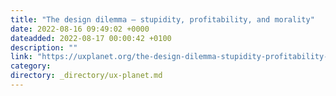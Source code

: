 ```yaml
---
title: "The design dilemma — stupidity, profitability, and morality"
date: 2022-08-16 09:49:02 +0000
dateadded: 2022-08-17 00:00:42 +0100
description: ""
link: "https://uxplanet.org/the-design-dilemma-stupidity-profitability-and-morality-e04f72a24094?source=rss----819cc2aaeee0---4"
category:
directory: _directory/ux-planet.md
---
```

